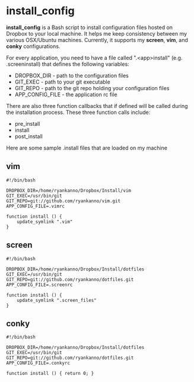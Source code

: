 # install_config

**install_config** is a Bash script to install configuration files hosted on
Dropbox to your local machine.  It helps me keep consistency between my various
OSX/Ubuntu machines.  Currently, it supports my **screen**, **vim**, and
**conky** configurations.

For every application, you need to have a file called ".&lt;app&gt;install" (e.g. .screeninstall)
that defines the following variables:

  - DROPBOX_DIR - path to the configuration files
  - GIT_EXEC - path to your git executable
  - GIT_REPO - path to the git repo holding your configuration files
  - APP_CONFIG_FILE - the application rc file

There are also three function callbacks that if defined will be
called during the installation process.  These three function calls include:

  - pre_install
  - install
  - post_install

Here are some sample .<app>install files that are loaded on my machine

## vim

    #!/bin/bash

    DROPBOX_DIR=/home/ryankanno/Dropbox/Install/vim
    GIT_EXEC=/usr/bin/git
    GIT_REPO=git://github.com/ryankanno/vim.git
    APP_CONFIG_FILE=.vimrc

    function install () { 
        update_symlink ".vim"
    }

## screen

    #!/bin/bash

    DROPBOX_DIR=/home/ryankanno/Dropbox/Install/dotfiles
    GIT_EXEC=/usr/bin/git
    GIT_REPO=git://github.com/ryankanno/dotfiles.git
    APP_CONFIG_FILE=.screenrc

    function install () { 
        update_symlink ".screen_files"
    }

## conky

    #!/bin/bash

    DROPBOX_DIR=/home/ryankanno/Dropbox/Install/dotfiles
    GIT_EXEC=/usr/bin/git
    GIT_REPO=git://github.com/ryankanno/dotfiles.git
    APP_CONFIG_FILE=.conkyrc

    function install () { return 0; }
